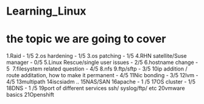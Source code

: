 # Learning_Linux
# the topic we are going to cover
1.Raid - 1/5
2.os hardening - 1/5
3.os patching - 1/5
4.RHN satellite/Suse manager - 0/5
5.Linux Rescue/single user issues - 2/5
6.hostname change - 5 
7.filesystem related question - 4/5
8.nfs
9.ftp/sftp - 3/5
10ip addition / route additation, how to make it permanent - 4/5
11Nic bonding - 3/5
12lvm - 4/5
13multipath
14iscsiadm ..
15NAS/SAN
16apache - 1 /5
17OS cluster - 1/5
18DNS - 1 /5
19port of different services ssh/ syslog/ftp/ etc
20vmware basics
21Openshift
